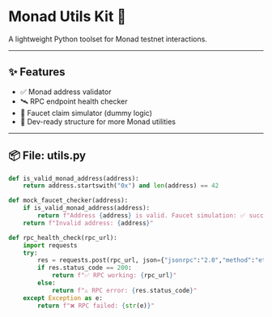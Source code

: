 # Monad Utils Kit 🚀

A lightweight Python toolset for Monad testnet interactions.

---

## ✨ Features

- ✅ Monad address validator  
- 🛰️ RPC endpoint health checker  
- 🧪 Faucet claim simulator (dummy logic)  
- 🧠 Dev-ready structure for more Monad utilities

---

## 📦 File: utils.py

```python
def is_valid_monad_address(address):
    return address.startswith("0x") and len(address) == 42

def mock_faucet_checker(address):
    if is_valid_monad_address(address):
        return f"Address {address} is valid. Faucet simulation: ✅ success (dummy)"
    return f"Invalid address: {address}"

def rpc_health_check(rpc_url):
    import requests
    try:
        res = requests.post(rpc_url, json={"jsonrpc":"2.0","method":"eth_blockNumber","params":[],"id":1}, timeout=5)
        if res.status_code == 200:
            return f"✅ RPC working: {rpc_url}"
        else:
            return f"⚠️ RPC error: {res.status_code}"
    except Exception as e:
        return f"❌ RPC failed: {str(e)}"
